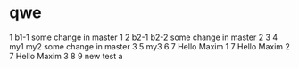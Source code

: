 # qwe
1  b1-1 some change in master 1
2  b2-1 b2-2 some change in master 2
3
4  my1  my2 some change in master 3
5  my3
6
7 Hello Maxim 1
7 Hello Maxim 2
7 Hello Maxim 3
8
9
new test
a